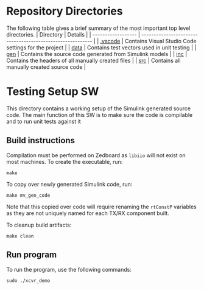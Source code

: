 # Repository Directories
The following table gives a brief summary of the most important top level directories.
| Directory          | Details                                                    |
| ------------------ | ---------------------------------------------------------- |
| [.vscode](.vscode) | Contains Visual Studio Code settings for the project       |
| [data](data)       | Contains test vectors used in unit testing                 |
| [gen](gen)         | Contains the source code generated from Simulink models    |
| [inc](inc)         | Contains the headers of all manually created files         |
| [src](src)         | Contains all manually created source code                  |

# Testing Setup SW
This directory contains a working setup of the Simulink generated source code.
The main function of this SW is to make sure the code is compilable and to run unit tests against it

## Build instructions
Compilation must be performed on Zedboard as `libiio` will not exist on most machines.
To create the executable, run:
```
make
```

To copy over newly generated Simulink code, run:
```
make mv_gen_code
```
Note that this copied over code will require renaming the `rtConstP` variables as they are not uniquely named
for each TX/RX component built.

To cleanup build artifacts:
```
make clean
```

## Run program
To run the program, use the following commands:
```
sudo ./xcvr_demo
```
